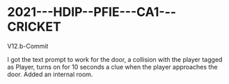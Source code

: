 # 2021---HDIP--PFIE---CA1---CRICKET



V12.b-Commit

I got the text prompt to work for the door, a collision with the player tagged as Player, turns on for 10 seconds a clue when the player approaches the door. 
Added an internal room.

